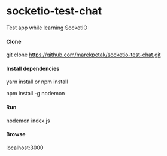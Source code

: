 # socketio-test-chat
Test app while learning SocketIO

#### Clone
git clone https://github.com/marekpetak/socketio-test-chat.git

#### Install dependencies
yarn install or npm install

npm install -g nodemon

#### Run
nodemon index.js

#### Browse
localhost:3000
